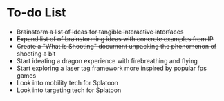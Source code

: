# To-do List

- ~~Brainstorm a list of ideas for tangible interactive interfaces~~
- ~~Expand list of of brainstorming ideas with concrete examples from IP~~
- ~~Create a "What is Shooting" document unpacking the phenomenon of shooting a bit~~
- Start ideating a dragon experience with firebreathing and flying
- Start exploring a laser tag framework more inspired by popular fps games
- Look into mobility tech for Splatoon
- Look into targeting tech for Splatoon
